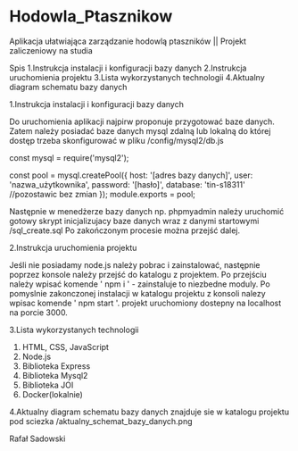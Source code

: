 # Hodowla_Ptasznikow
Aplikacja ułatwiająca zarządzanie hodowlą ptaszników || Projekt zaliczeniowy na studia

Spis
1.Instrukcja instalacji i konfiguracji bazy danych
2.Instrukcja uruchomienia projektu
3.Lista wykorzystanych technologii
4.Aktualny diagram schematu bazy danych

1.Instrukcja instalacji i konfiguracji bazy danych

Do uruchomienia aplikacji najpirw proponuje przygotować baze danych. Zatem należy posiadać 
baze danych mysql zdalną lub lokalną do której dostęp trzeba skonfigurować w pliku
/config/mysql2/db.js

const mysql = require('mysql2');

const pool = mysql.createPool({
    host: '[adres bazy danych]',
    user: 'nazwa_użytkownika',
    password: '[hasło]',
    database: 'tin-s18311' //pozostawic bez zmian
});
module.exports = pool;

Następnie w menedżerze bazy danych np. phpmyadmin należy uruchomić gotowy skrypt 
inicjalizujacy baze danych wraz z danymi startowymi
/sql_create.sql
Po zakończonym procesie można przejść dalej.

2.Instrukcja uruchomienia projektu

Jeśli nie posiadamy node.js należy pobrac i zainstalować, następnie poprzez konsole należy
przejść do katalogu z projektem. 
Po przejściu należy wpisać komende ' npm i ' - zainstaluje to niezbedne moduly.
Po pomyslnie zakonczonej instalacji w katalogu projektu z konsoli nalezy wpisac komende
' npm start '.
projekt uruchomiony dostepny na localhost na porcie 3000.


3.Lista wykorzystanych technologii

1. HTML, CSS, JavaScript
2. Node.js
3. Biblioteka Express
4. Biblioteka Mysql2
5. Biblioteka JOI
6. Docker(lokalnie)

4.Aktualny diagram schematu bazy danych
znajduje sie w katalogu projektu pod sciezka
/aktualny_schemat_bazy_danych.png


Rafał Sadowski
